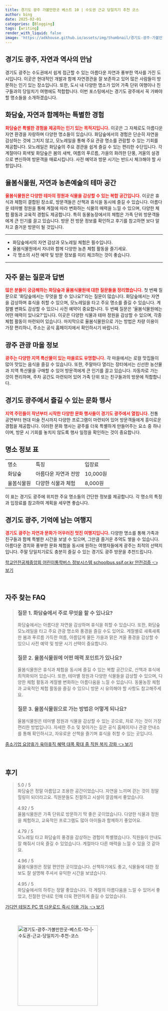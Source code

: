```yaml
---
title: 경기도 광주 가볼만한곳 베스트 10 | 수도권 근교 당일치기 추천 코스
author: bing
date: 2025-02-01
categories: [Blogging]
tags: [writing]
render_with_liquid: false
image: 'https://adkhouse.github.io/assets/img/thumbnail/경기도-광주-가볼만한곳-베스트-10-|-수도권-근교-당일치기-추천-코스.webp'
---
```



<h2 id='경기도_광주_소개'>경기도 광주, 자연과 역사의 만남</h2>

<p>경기도 광주는 수도권에서 쉽게 접근할 수 있는 아름다운 자연과 풍부한 역사를 가진 도시입니다. 이곳은 현대적인 개발과 함께 자연경관을 잘 보존하고 있어 많은 사람들이 방문하는 인기 있는 장소입니다. 또한, 도시 내 다양한 명소가 있어 가족 단위 여행이나 친구들과의 당일치기 여행에도 적합합니다. 이번 포스팅에서는 경기도 광주에서 꼭 가봐야 할 명소들을 소개하겠습니다.</p>

<h2 id='화담숲'>화담숲, 자연과 함께하는 특별한 경험</h2>

<p><b><span style="color: #ee2323;">화담숲은 특별한 경험을 제공하는 인기 있는 목적지입니다.</span></b> 이곳은 그 자체로도 아름다운 자연 환경을 자랑하며 다양한 명소들이 있습니다. 화담숲에서의 경험은 단순히 자연을 감상하는 것에 그치지 않고, 모노레일을 통해 주요 관광 명소를 관람할 수 있는 기회를 제공합니다. 모노레일은 화담숲의 주요 경관을 쉽게 즐길 수 있는 편리한 수단입니다. 각 계절마다 회색빛 화담숲은 봄의 새싹, 여름의 푸르름, 가을의 화려한 단풍, 겨울의 설경으로 변신하여 방문객을 매료시킵니다. 사전 예약과 방문 시기는 반드시 체크해야 할 사항입니다.</p>

<h2 id='율봄식물원'>율봄식물원, 자연과 농촌예술의 테마 공간</h2>

<p><b><span style="color: #ee2323;">율봄식물원은 다양한 테마의 정원과 식물을 감상할 수 있는 복합 공간입니다.</span></b> 이곳은 휴식과 체험이 결합된 장소로, 방문객들은 산책과 휴식을 동시에 즐길 수 있습니다. 아름다운 테마별 정원을 통해 계절에 따라 변화하는 식물의 매력을 느낄 수 있으며, 다양한 체험 활동과 교육적 경험도 제공합니다. 특히 동물농장에서의 체험은 가족 단위 방문객들에게 큰 인기를 끌고 있습니다. 방문 전 방문 정보를 확인하고 후기를 참고하면 보다 알차고 즐거운 방문이 될 것입니다.</p>

<hr />

<ul>
    <li>화담숲에서의 자연 감상과 모노레일 체험은 필수입니다.</li>
    <li>율봄식물원에서 자녀와 함께 다양한 농촌 체험 활동을 즐기세요.</li>
    <li>각 명소의 사전 예약 및 방문 정보를 미리 체크하는 것이 좋습니다.</li>
</ul>

<hr />

<h2 id='관광지_질문'>자주 묻는 질문과 답변</h2>

<p><b><span style="color: #ee2323;">많은 분들이 궁금해하는 화담숲과 율봄식물원에 대한 질문들을 정리했습니다.</span></b> 첫 번째 질문으로 '화담숲에서는 무엇을 할 수 있나요?'라는 질문이 많습니다. 화담숲에서는 자연을 감상하며 휴식을 취할 수 있으며, 모노레일을 타고 주요 명소를 즐길 수 있습니다. 계절별 변화도 감상할 수 있으니 사전 예약이 중요합니다. 두 번째 질문은 '율봄식물원에는 어떤 매력이 있나요?'입니다. 이곳은 다양한 식물과 테마 정원을 감상할 수 있으며, 각종 체험 활동이 마련되어 있습니다. 마지막으로 율봄식물원으로 가는 방법은 차량 이용이 가장 편리하니, 주소는 공식 홈페이지에서 확인하시기 바랍니다.</p>

<h2 id='관광마을_정보'>광주 관광 마을 정보</h2>

<p><b><span style="color: #ee2323;">광주는 다양한 지역 특산물이 있는 마을로도 유명합니다.</span></b> 각 마을에서는 로컬 맛집들이 많아 맛있는 음식을 즐길 수 있습니다. 또한, 주말마다 열리는 장터에서는 신선한 농산물과 지역 특산물을 구매할 수 있어 방문객에게 큰 인기를 끌고 있습니다. 자동차로 가는 것이 편리하며, 주차 공간도 마련되어 있어 가족 단위 또는 친구들과의 방문에 적합합니다.</p>

<h2 id='문화_행사'>경기도 광주에서 즐길 수 있는 문화 행사</h2>

<p><b><span style="color: #ee2323;">지역 주민들이 작년부터 시작한 다양한 문화 행사들이 경기도 광주에서 열립니다.</span></b> 전통 공연부터 현대 미술 전시까지 다양한 프로그램이 마련되어 있어 방문객들에게 흥미로운 경험을 제공합니다. 이러한 문화 행사는 광주를 더욱 특별하게 만들어주는 요소 중 하나이며, 방문 시 기회를 놓치지 않도록 행사 일정을 확인하는 것이 중요합니다.</p>

<h2 id='표_정보'>명소 정보 표</h2>

<table>
    <tr>
        <td>명소</td>
        <td>특징</td>
        <td>입장료</td>
    </tr>
    <tr>
        <td>화담숲</td>
        <td>아름다운 자연과 전망</td>
        <td>10,000원</td>
    </tr>
    <tr>
        <td>율봄식물원</td>
        <td>다양한 식물과 체험</td>
        <td>8,000원</td>
    </tr>
</table>

<p>이 표는 경기도 광주에 위치한 주요 명소들의 간단한 정보를 제공합니다. 각 명소의 특징과 입장료를 참고하여 계획을 세우면 좋습니다.</p>

<h2 id='결론'>경기도 광주, 기억에 남는 여행지</h2>

<p><b><span style="color: #ee2323;">경기도 광주는 자연과 문화가 어우러진 멋진 여행지입니다.</span></b> 다양한 명소를 통해 가족과 친구들과 함께 특별한 시간을 보낼 수 있으며, 그만큼 즐거운 추억도 쌓을 수 있습니다. 아름다운 경치와 풍부한 문화 체험을 동시에 원하는 여행자들에게 광주는 최적의 선택지입니다. 주말 당일치기로도 충분히 즐길 수 있는 경기도 광주 방문을 추천드립니다.</p>


<p><a class="click-button" title="학교안전공제중앙회 어린이통학버스 정보시스템 schoolbus.ssif.or.kr 안전검증" href="https://adkhouse.github.io/posts/%ED%95%99%EA%B5%90%EC%95%88%EC%A0%84%EA%B3%B5%EC%A0%9C%EC%A4%91%EC%95%99%ED%9A%8C-%EC%96%B4%EB%A6%B0%EC%9D%B4%ED%86%B5%ED%95%99%EB%B2%84%EC%8A%A4-%EC%A0%95%EB%B3%B4%EC%8B%9C%EC%8A%A4%ED%85%9C-schoolbus.ssif.or.kr-%EC%95%88%EC%A0%84%EA%B2%80%EC%A6%9D/" rel="dofollow">학교안전공제중앙회 어린이통학버스 정보시스템 schoolbus.ssif.or.kr 안전검증 👈 보기</a></p><br>
<h2 id='자주_찾는_FAQ'>자주 찾는 FAQ</h2>
<div itemscope="" itemtype="https://schema.org/FAQPage"> 
<blockquote> 
<div itemscope="" itemprop="mainEntity" itemtype="https://schema.org/Question"> 
<h3 itemprop="name">질문 1. 화담숲에서 주로 무엇을 할 수 있나요?</h3> 
<div itemscope="" itemprop="acceptedAnswer" itemtype="https://schema.org/Answer"> 
<span itemprop="text"> 
<p>화담숲에서는 아름다운 자연을 감상하며 휴식을 취할 수 있습니다. 또한, 화담숲 모노레일을 타고 주요 관광 명소와 풍경을 즐길 수도 있어요. 계절별로 새록새록한 봄과 푸르름 가득한 여름, 아름답게 물든 가을과 맑은 겨울 풍경을 감상할 수 있으니 사전 예약 및 방문 시기 선택이 중요합니다.</p> 
</span> 
</div> 
</div> 

<div itemscope="" itemprop="mainEntity" itemtype="https://schema.org/Question"> 
<h3 itemprop="name">질문 2. 율봄식물원에 어떤 매력 포인트가 있나요?</h3> 
<div itemscope="" itemprop="acceptedAnswer" itemtype="https://schema.org/Answer"> 
<span itemprop="text"> 
<p>율봄식물원은 휴식과 체험을 동시에 즐길 수 있는 복합 공간으로, 산책과 휴식에 최적화되어 있습니다. 또한, 테마별 정원과 다양한 식물들을 감상할 수 있으며, 다양한 체험 활동과 계절별 변화하는 아름다움을 느낄 수 있습니다. 동물농장 체험과 교육적인 체험 활동을 즐길 수 있으니 방문 시 유의해야 할 사항도 참고해주세요.</p> 
</span> 
</div> 
</div> 

<div itemscope="" itemprop="mainEntity" itemtype="https://schema.org/Question"> 
<h3 itemprop="name">질문 3. 율봄식물원으로 가는 방법은 어떻게 되나요?</h3> 
<div itemscope="" itemprop="acceptedAnswer" itemtype="https://schema.org/Answer"> 
<span itemprop="text"> 
<p>율봄식물원은 테마별 정원과 식물을 감상할 수 있는 곳으로, 차로 가는 것이 가장 편리한 방법입니다. 자세한 주소 및 찾아가는 길은 공식 홈페이지나 관광 안내소를 통해 확인하시고, 자유로운 산책을 즐기며 휴식을 취할 수 있는 곳입니다.</p> 
</span> 
</div> 
</div> 
</blockquote> 
</div>
<p><a class="click-button" title="중소기업 요양휴가 육아휴직 혜택 대폭 확대 중 직원 복지 강화" href="https://adkhouse.github.io/posts/%EC%A4%91%EC%86%8C%EA%B8%B0%EC%97%85-%EC%9A%94%EC%96%91%ED%9C%B4%EA%B0%80-%EC%9C%A1%EC%95%84%ED%9C%B4%EC%A7%81-%ED%98%9C%ED%83%9D-%EB%8C%80%ED%8F%AD-%ED%99%95%EB%8C%80-%EC%A4%91-%EC%A7%81%EC%9B%90-%EB%B3%B5%EC%A7%80-%EA%B0%95%ED%99%94/" rel="dofollow">중소기업 요양휴가 육아휴직 혜택 대폭 확대 중 직원 복지 강화 👈 보기</a></p><br>
<h2 id='후기'>후기</h2>
<div itemscope itemtype="https://schema.org/Product">
  <blockquote>
  <div itemprop="review" itemscope itemtype="https://schema.org/Review">
      <div itemprop="reviewRating" itemscope itemtype="https://schema.org/Rating"> <span itemprop="ratingValue">5.0</span> / <span itemprop="bestRating">5</span> </div>
      <span itemprop="reviewBody">화담숲은 정말 아름답고 조용한 공간이었습니다. 자연을 느끼며 걷는 것이 정말 힐링이 되더라고요. 직원분들도 친절하고 시설이 깔끔해서 좋았습니다.</span>
  </div>
  <br>
  <div itemprop="review" itemscope itemtype="https://schema.org/Review">
      <div itemprop="reviewRating" itemscope itemtype="https://schema.org/Rating"> <span itemprop="ratingValue">4.92</span> / <span itemprop="bestRating">5</span> </div>
      <span itemprop="reviewBody">율봄식물원은 가족 단위로 방문하기 딱 좋은 곳이었습니다. 다양한 식물과 정원을 체험하고, 교육적인 프로그램도 많아 아이들과 함께하기 좋았어요.</span>
  </div>
  <br>
  <div itemprop="review" itemscope itemtype="https://schema.org/Review">
      <div itemprop="reviewRating" itemscope itemtype="https://schema.org/Rating"> <span itemprop="ratingValue">4.79</span> / <span itemprop="bestRating">5</span> </div>
      <span itemprop="reviewBody">모노레일 타고 화담숲의 풍경을 감상하는 경험이 특별했습니다. 직원들이 안내도 잘 해줘서 더욱 즐길 수 있었습니다. 계절마다 다른 매력을 느낄 수 있을 것 같아요.</span>
  </div>
  <br>
  <div itemprop="review" itemscope itemtype="https://schema.org/Review">
      <div itemprop="reviewRating" itemscope itemtype="https://schema.org/Rating"> <span itemprop="ratingValue">4.96</span> / <span itemprop="bestRating">5</span> </div>
      <span itemprop="reviewBody">율봄식물원은 정말 편안한 곳이었습니다. 산책하기에도 좋고, 식물들에 대한 정보도 잘 설명해 주셔서 유익한 시간을 보냈습니다.</span>
  </div>
  <br>
  <div itemprop="review" itemscope itemtype="https://schema.org/Review">
      <div itemprop="reviewRating" itemscope itemtype="https://schema.org/Rating"> <span itemprop="ratingValue">4.95</span> / <span itemprop="bestRating">5</span> </div>
      <span itemprop="reviewBody">화담숲에서의 하루는 정말 좋았습니다. 각 계절의 아름다움을 느낄 수 있어서 좋았고, 친절한 안내로 인해 더욱 편안하게 즐길 수 있었습니다.</span>
  </div>
  </blockquote>
</div>
<p><a class="click-button" title="가디언 테일즈 PC 앱 다운로드 즉시 이용 가능" href="https://adkhouse.github.io/posts/%EA%B0%80%EB%94%94%EC%96%B8-%ED%85%8C%EC%9D%BC%EC%A6%88-PC-%EC%95%B1-%EB%8B%A4%EC%9A%B4%EB%A1%9C%EB%93%9C-%EC%A6%89%EC%8B%9C-%EC%9D%B4%EC%9A%A9-%EA%B0%80%EB%8A%A5/" rel="dofollow">가디언 테일즈 PC 앱 다운로드 즉시 이용 가능 👈 보기</a></p><br>
<figure class="image"><img src="https://adkhouse.github.io/assets/img/thumbnail/경기도-광주-가볼만한곳-베스트-10-|-수도권-근교-당일치기-추천-코스.webp" alt="경기도-광주-가볼만한곳-베스트-10-|-수도권-근교-당일치기-추천-코스" width="256" height="256"></figure>